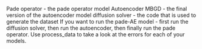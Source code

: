 Pade operator - the pade operator model
Autoencoder MBGD - the final version of the autoencoder model
diffusion solver - the code that is used to generate the dataset
If you want to run the pade-AE model - first run the diffusion solver, then run the autoencoder, then finally run the pade operator. Use process_data to take a look at the errors for each of your models.
